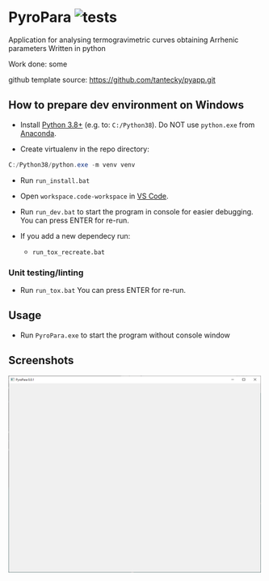 # PyroPara ![tests](https://github.com/Krystof-Majer/PyroPara/actions/workflows/tests.yml/badge.svg)

Application for analysing termogravimetric curves obtaining Arrhenic parameters
Written in python

Work done: some

github template source: https://github.com/tantecky/pyapp.git

## How to prepare dev environment on Windows

- Install [Python 3.8+](https://www.python.org/ftp/python/3.8.10/python-3.8.10-amd64.exe) (e.g. to: `C:/Python38`). Do NOT use `python.exe` from [Anaconda](https://www.anaconda.com/products/individual).

- Create virtualenv in the repo directory:

```powershell
C:/Python38/python.exe -m venv venv
```

- Run `run_install.bat`

- Open `workspace.code-workspace` in [VS Code](https://code.visualstudio.com/).

- Run `run_dev.bat` to start the program in console for easier debugging. You can press ENTER for re-run.

- If you add a new dependecy run:
  - `run_tox_recreate.bat`

### Unit testing/linting

- Run `run_tox.bat` You can press ENTER for re-run.

## Usage

- Run `PyroPara.exe` to start the program without console window

## Screenshots

<img align="left" width="500" src="screenshots/1.png"/>
